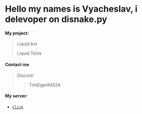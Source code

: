 # Hello my names is Vyacheslav, i delevoper on disnake.py
#### My project:
> Liquid bot
> 
> Liquid Tools

#### Contact me
>
>   Discord:  
>>    TimEiger#4524
>>    


#### My server:

  - [`Click`](https://discord.gg/Tk9R9CH8Z3)
